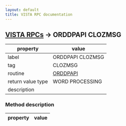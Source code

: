 ```yaml
---
layout: default
title: VISTA RPC documentation
---
```




## [VISTA RPCs](TableOfContent.md) &#8594; ORDDPAPI CLOZMSG 

 property | value 
--- | --- 
 label | ORDDPAPI CLOZMSG
 tag | CLOZMSG
 routine | [ORDDPAPI](http://code.osehra.org/dox/Routine_ORDDPAPI_source.html)
 return value type | WORD PROCESSING
 description | 


### Method description

 property | value 
--- | --- 